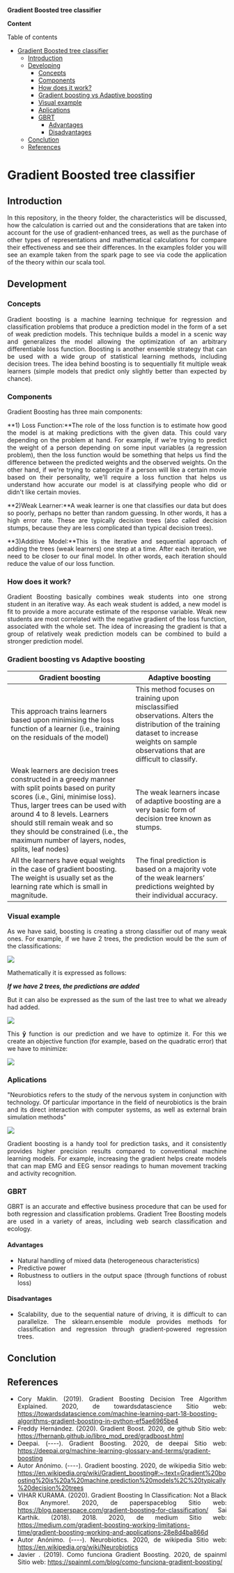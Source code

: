 **Gradient Boosted tree classifier**

**Content**

Table of contents

- [Gradient Boosted tree classifier](#gradient-boosted-tree-classifier)
  - [Introduction](#introduction)
  - [Developing](#developing)
    - [Concepts](#concepts)
    - [Components](#components)
    - [How does it work?](#how-does-it-work)
    - [Gradient boosting vs Adaptive boosting](#gradient-boosting-vs-adaptive-boosting)
    - [Visual example](#visual-example)
    - [Aplications](#aplications)
    - [GBRT](#gbrt)
      - [Advantages](#advantages)
      - [Disadvantages](#disadvantages)
  - [Conclution](#conclution)
  - [References](#references)

<div align="justify">

# Gradient Boosted tree classifier

## Introduction
In this repository, in the theory folder, the characteristics will be discussed, how the calculation is carried out and the considerations that are taken into account for the use of gradient-enhanced trees, as well as the purchase of other types of representations and mathematical calculations for compare their effectiveness and see their differences.
In the examples folder you will see an example taken from the spark page to see via code the application of the theory within our scala tool.
## Development
### Concepts
Gradient boosting is a machine learning technique for regression and classification problems that produce a prediction model in the form of a set of weak prediction models. This technique builds a model in a scenic way and generalizes the model allowing the optimization of an arbitrary differentiable loss function.
Boosting is another ensemble strategy that can be used with a wide group of statistical learning methods, including decision trees. The idea behind boosting is to sequentially fit multiple weak learners (simple models that predict only slightly better than expected by chance).
### Components
Gradient Boosting has three main components:

**1) Loss Function:**The role of the loss function is to estimate how good the model is at making predictions with the given data. This could vary depending on the problem at hand. For example, if we're trying to predict the weight of a person depending on some input variables (a regression problem), then the loss function would be something that helps us find the difference between the predicted weights and the observed weights. On the other hand, if we're trying to categorize if a person will like a certain movie based on their personality, we'll require a loss function that helps us understand how accurate our model is at classifying people who did or didn't like certain movies.

**2)Weak Learner:**A weak learner is one that classifies our data but does so poorly, perhaps no better than random guessing. In other words, it has a high error rate. These are typically decision trees (also called decision stumps, because they are less complicated than typical decision trees).

**3)Additive Model:**This is the iterative and sequential approach of adding the trees (weak learners) one step at a time. After each iteration, we need to be closer to our final model. In other words, each iteration should reduce the value of our loss function.

### How does it work?
Gradient Boosting basically combines weak students into one strong student in an iterative way. As each weak student is added, a new model is fit to provide a more accurate estimate of the response variable. Weak new students are most correlated with the negative gradient of the loss function, associated with the whole set. The idea of increasing the gradient is that a group of relatively weak prediction models can be combined to build a stronger prediction model.
### Gradient boosting vs Adaptive boosting
| Gradient boosting | Adaptive boosting | 
| --- | --- |
| This approach trains learners based upon minimising the loss function of a learner (i.e., training on the residuals of the model)  | This method focuses on training upon misclassified observations. Alters the distribution of the training dataset to increase weights on sample observations that are difficult to classify.| 
| Weak learners are decision trees constructed in a greedy manner with split points based on purity scores (i.e., Gini, minimise loss). Thus, larger trees can be used with around 4 to 8 levels. Learners should still remain weak and so they should be constrained (i.e., the maximum number of layers, nodes, splits, leaf nodes) | The weak learners incase of adaptive boosting are a very basic form of decision tree known as stumps. |
| All the learners have equal weights in the case of gradient boosting. The weight is usually set as the learning rate which is small in magnitude. | The final prediction is based on a majority vote of the weak learners’ predictions weighted by their individual accuracy. | 
### Visual example
As we have said, boosting is creating a strong classifier out of many weak ones. For example, if we have 2 trees, the prediction would be the sum of the classifications:

![](https://github.com/AdamariMosqueda/Gradient-boosted-tree-classifier/blob/master/images/example.png)


Mathematically it is expressed as follows:

**_If we have 2 trees, the predictions are added_**

But it can also be expressed as the sum of the last tree to what we already had added.

![](https://github.com/AdamariMosqueda/Gradient-boosted-tree-classifier/blob/master/images/math1.png)

This **ŷ** function is our prediction and we have to optimize it. For this we create an objective function (for example, based on the quadratic error) that we have to minimize:

![](https://github.com/AdamariMosqueda/Gradient-boosted-tree-classifier/blob/master/images/math2.png)


### Aplications
"Neurobiotics refers to the study of the nervous system in conjunction with technology. Of particular importance in the field of neurobiotics is the brain and its direct interaction with computer systems, as well as external brain simulation methods"


![](https://github.com/AdamariMosqueda/Gradient-boosted-tree-classifier/blob/master/images/neuro.png)


Gradient boosting is a handy tool for prediction tasks, and it consistently provides higher precision results compared to conventional machine learning models. For example, increasing the gradient helps create models that can map EMG and EEG sensor readings to human movement tracking and activity recognition.
### GBRT
GBRT is an accurate and effective business procedure that can be used for both regression and classification problems. Gradient Tree Boosting models are used in a variety of areas, including web search classification and ecology.
#### Advantages
- Natural handling of mixed data (heterogeneous characteristics)
- Predictive power
- Robustness to outliers in the output space (through functions of robust loss)
#### Disadvantages
- Scalability, due to the sequential nature of driving, it is difficult to
can parallelize.
The sklearn.ensemble module provides methods for classification and
regression through gradient-powered regression trees.
## Conclution

## References
- Cory Maklin. (2019). Gradient Boosting Decision Tree Algorithm Explained. 2020, de towardsdatascience Sitio web: https://towardsdatascience.com/machine-learning-part-18-boosting-algorithms-gradient-boosting-in-python-ef5ae6965be4
- Freddy Hernández. (2020). Gradient Boost. 2020, de github Sitio web: https://fhernanb.github.io/libro_mod_pred/gradboost.html
- Deepai. (----). Gradient Boosting. 2020, de deepai Sitio web: https://deepai.org/machine-learning-glossary-and-terms/gradient-boosting
- Autor Anónimo. (----). Gradient boosting. 2020, de wikipedia Sitio web: https://en.wikipedia.org/wiki/Gradient_boosting#:~:text=Gradient%20boosting%20is%20a%20machine,prediction%20models%2C%20typically%20decision%20trees
- VIHAR KURAMA. (2020). Gradient Boosting In Classification: Not a Black Box Anymore!. 2020, de paperspaceblog Sitio web: https://blog.paperspace.com/gradient-boosting-for-classification/
Sai Karthik. (2018). 2018. 2020, de medium Sitio web: https://medium.com/gradient-boosting-working-limitations-time/gradient-boosting-working-and-applications-28e8d4ba866d
- Autor Anónimo. (----). Neurobiotics. 2020, de wikipedia Sitio web: https://en.wikipedia.org/wiki/Neurobiotics
- Javier . (2019). Como funciona Gradient Boosting. 2020, de spainml Sitio web: https://spainml.com/blog/como-funciona-gradient-boosting/
</div>